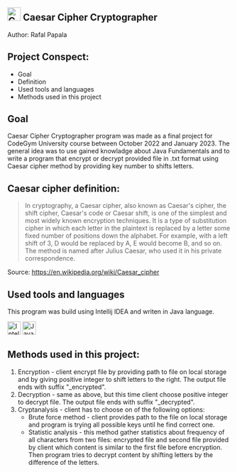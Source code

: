 <picture><img src="https://user-images.githubusercontent.com/106058501/210579242-d4b840e9-601a-432b-b21b-b63b37f8a587.png" alt="Caesar Cipher Crypthographer" width="30"/></picture> Caesar Cipher Cryptographer 
--------------------------------
Author: Rafal Papala

## Project Conspect:
* Goal
* Definition
* Used tools and languages
* Methods used in this project

## Goal
Caesar Cipher Cryptographer program was made as a final project for CodeGym University course between October 2022 and January 2023.
The general idea was to use gained knowladge about Java Fundamentals and to write a program that encrypt or decrypt provided file in .txt format
using Caesar cipher method by providing key number to shifts letters.

## Caesar cipher definition:
>In cryptography, a Caesar cipher, also known as Caesar's cipher, the shift cipher, Caesar's code or Caesar shift, 
>is one of the simplest and most widely known encryption techniques. It is a type of substitution cipher in which 
>each letter in the plaintext is replaced by a letter some fixed number of positions down the alphabet. For example, 
>with a left shift of 3, D would be replaced by A, E would become B, and so on. The method is named after Julius Caesar, 
>who used it in his private correspondence.

Source: https://en.wikipedia.org/wiki/Caesar_cipher

## Used tools and languages
This program was build using Intellij IDEA and writen in Java language.
<picture>
  <p>
  <img src="https://external-content.duckduckgo.com/iu/?u=https%3A%2F%2Ficons.iconarchive.com%2Ficons%2Fpapirus-team%2Fpapirus-apps%2F128%2Fintellij-icon.png&f=1&nofb=1&ipt=2e43a8f182375c8b2d746ae40ca9f55a39d93487840632ac4960f61981351b28&ipo=images" alt="Intellij IDEA" width="30"/>
  <img src="https://external-content.duckduckgo.com/iu/?u=http%3A%2F%2Fwww.pngall.com%2Fwp-content%2Fuploads%2F2016%2F05%2FJava-PNG-Image-180x180.png&f=1&nofb=1&ipt=58ed3b0ab447fadf33cacd2be570d6bb1410cad517baebfe85d8affc645248ac&ipo=images" alt="Java" width="30"/>
  </p>
</picture>

## Methods used in this project:
1. Encryption - client encrypt file by providing path to file on local storage and by giving positive integer to shift letters to the right.
   The output file ends with suffix "_encrypted".
2. Decryption - same as above, but this time client choose positive integer to decrypt file.
   The output file ends with suffix "_decrypted".
3. Cryptanalysis - client has to choose on of the following options:
    * Brute force method - client provides path to the file on local storage and program is trying all possible keys until he find correct one.
    * Statistic analysis - this method gather statistics about frequency of all characters from two files: encrypted file and second file 
      provided by client which content is similar to the first file before encryption. Then program tries to decrypt content by shifting letters 
      by the difference of the letters.


